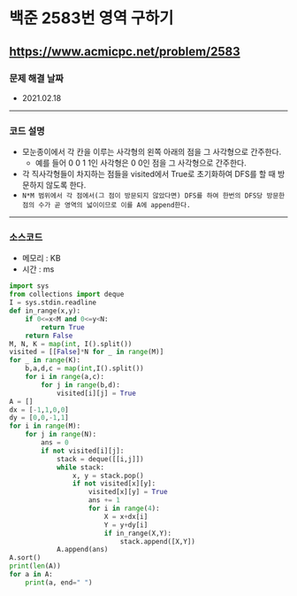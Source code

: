 # 백준 2583번 영역 구하기
https://www.acmicpc.net/problem/2583
---

### 문제 해결 날짜
- 2021.02.18
---

### 코드 설명
- 모눈종이에서 각 칸을 이루는 사각형의 왼쪽 아래의 점을 그 사각형으로 간주한다.
    * 예를 들어 0 0 1 1인 사각형은 0 0인 점을 그 사각형으로 간주한다.
- 각 직사각형들이 차지하는 점들을 visited에서 True로 초기화하여 DFS를 할 때 방문하지 않도록 한다.
- ```N*M 범위에서 각 점에서(그 점이 방문되지 않았다면) DFS를 하여 한번의 DFS당 방문한 점의 수가 곧 영역의 넓이이므로 이를 A에 append한다.```
---

### 소스코드
- 메모리 : KB
- 시간 : ms
```Python
import sys
from collections import deque
I = sys.stdin.readline
def in_range(x,y):
    if 0<=x<M and 0<=y<N:
        return True
    return False
M, N, K = map(int, I().split())
visited = [[False]*N for _ in range(M)]
for _ in range(K):
    b,a,d,c = map(int,I().split())
    for i in range(a,c):
        for j in range(b,d):
            visited[i][j] = True
A = []
dx = [-1,1,0,0]
dy = [0,0,-1,1]
for i in range(M):
    for j in range(N):
        ans = 0
        if not visited[i][j]:
            stack = deque([[i,j]])
            while stack:
                x, y = stack.pop()
                if not visited[x][y]:
                    visited[x][y] = True
                    ans += 1
                    for i in range(4):
                        X = x+dx[i]
                        Y = y+dy[i]
                        if in_range(X,Y):
                            stack.append([X,Y])
            A.append(ans)
A.sort()
print(len(A))
for a in A:
    print(a, end=" ")
```